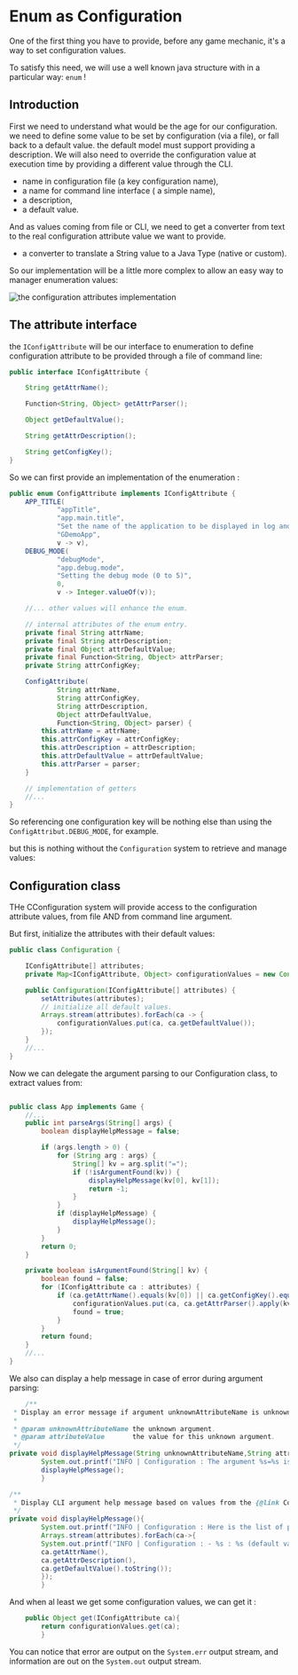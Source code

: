 # Enum as Configuration

One of the first thing you have to provide, before any game mechanic, it's a way to set configuration values.

To satisfy this need, we will use a well known java structure with in a particular way: `enum` !

## Introduction

First we need to understand what would be the age for our configuration. we need to define some value to be set by
configuration (via a file), or fall back to a default value. the default model must support providing a description. We
will also need to override the configuration value at execution time by providing a different value through the CLI.

- name in configuration file (a key configuration name),
- a name for command line interface ( a simple name),
- a description,
- a default value.

And as values coming from file or CLI, we need to get a converter from text to the real configuration attribute value we
want to provide.

- a converter to translate a String value to a Java Type (native or custom).

So our implementation will be a little more complex to allow an easy way to manager enumeration values:

![the configuration attributes implementation](https://www.plantuml.com/plantuml/png/RP1VIyGm4CJVyodYcwAVG4Jkj5KE_rp1qzSZrqxRbMHRaWqYudStfGebtkl-PfQPMGKnNgApwaHwEEZH6cBLKmDjH3mTeY0eOe5lJGszkHsufMxznxwKFjSTP3ey6uVJiykNXBZxlS_o1tpcO38K2BMdKMZW71TeJRJoPcn4Ojl3EsfPM2lZ0tmYTv7hwS7LRB_Gi_Gw5wfl5VhXGsVv5otdrZbta7veWW97zm-I6oqSMCAnOTPLjTzjTe-bqaLvytg_VzeMPSgn0ZTfyXy0)

## The attribute interface

the `IConfigAttribute` will be our interface to enumeration to define configuration attribute to be provided through a
file of command line:

```java
public interface IConfigAttribute {

    String getAttrName();

    Function<String, Object> getAttrParser();

    Object getDefaultValue();

    String getAttrDescription();

    String getConfigKey();
}
```

So we can first provide an implementation of the enumeration :

```java
public enum ConfigAttribute implements IConfigAttribute {
    APP_TITLE(
            "appTitle",
            "app.main.title",
            "Set the name of the application to be displayed in log and UI",
            "GDemoApp",
            v -> v),
    DEBUG_MODE(
            "debugMode",
            "app.debug.mode",
            "Setting the debug mode (0 to 5)",
            0,
            v -> Integer.valueOf(v));

    //... other values will enhance the enum.

    // internal attributes of the enum entry.
    private final String attrName;
    private final String attrDescription;
    private final Object attrDefaultValue;
    private final Function<String, Object> attrParser;
    private String attrConfigKey;

    ConfigAttribute(
            String attrName,
            String attrConfigKey,
            String attrDescription,
            Object attrDefaultValue,
            Function<String, Object> parser) {
        this.attrName = attrName;
        this.attrConfigKey = attrConfigKey;
        this.attrDescription = attrDescription;
        this.attrDefaultValue = attrDefaultValue;
        this.attrParser = parser;
    }

    // implementation of getters
    //...
}
```

So referencing one configuration key will be nothing else than using the `ConfigAttribut.DEBUG_MODE`, for example.

but this is nothing without the `Configuration` system to retrieve and manage values:

## Configuration class

THe CConfiguration system will provide access to the configuration attribute values, from file AND from command line
argument.

But first, initialize the attributes with their default values:

```Java
public class Configuration {

    IConfigAttribute[] attributes;
    private Map<IConfigAttribute, Object> configurationValues = new ConcurrentHashMap<>();

    public Configuration(IConfigAttribute[] attributes) {
        setAttributes(attributes);
        // initialize all default values.
        Arrays.stream(attributes).forEach(ca -> {
            configurationValues.put(ca, ca.getDefaultValue());
        });
    }
    //...
}
```

Now we can delegate the argument parsing to our Configuration class, to extract values from:

```Java

public class App implements Game {
    //...
    public int parseArgs(String[] args) {
        boolean displayHelpMessage = false;

        if (args.length > 0) {
            for (String arg : args) {
                String[] kv = arg.split("=");
                if (!isArgumentFound(kv)) {
                    displayHelpMessage(kv[0], kv[1]);
                    return -1;
                }
            }
            if (displayHelpMessage) {
                displayHelpMessage();
            }
        }
        return 0;
    }

    private boolean isArgumentFound(String[] kv) {
        boolean found = false;
        for (IConfigAttribute ca : attributes) {
            if (ca.getAttrName().equals(kv[0]) || ca.getConfigKey().equals(kv[0])) {
                configurationValues.put(ca, ca.getAttrParser().apply(kv[1]));
                found = true;
            }
        }
        return found;
    }
    //...
}
```

We also can display a help message in case of error during argument parsing:

```Java
    /**
 * Display an error message if argument unknownAttributeName is unknown.
 *
 * @param unknownAttributeName the unknown argument.
 * @param attributeValue       the value for this unknown argument.
 */
private void displayHelpMessage(String unknownAttributeName,String attributeValue){
        System.out.printf("INFO | Configuration : The argument %s=%s is unknown%n",unknownAttributeName,attributeValue);
        displayHelpMessage();
        }

/**
 * Display CLI argument help message based on values from the {@link ConfigAttribute} enum.
 */
private void displayHelpMessage(){
        System.out.printf("INFO | Configuration : Here is the list of possible arguments:%n--%n");
        Arrays.stream(attributes).forEach(ca->{
        System.out.printf("INFO | Configuration : - %s : %s (default value is %s)%n",
        ca.getAttrName(),
        ca.getAttrDescription(),
        ca.getDefaultValue().toString());
        });
        }
```

And when al least we get some configuration values, we can get it :

```Java
    public Object get(IConfigAttribute ca){
        return configurationValues.get(ca);
        }
```

You can notice that error are output on the `System.err` output stream, and information are out on the `System.out`
output stream.
